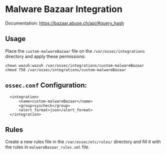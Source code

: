 # Malware Bazaar Integration
Documentation: https://bazaar.abuse.ch/api/#query_hash

## Usage
Place the `custom-malwareBazaar` file on the `/var/ossec/integrations` directory and apply these permissions:
```
chown wazuh:wazuh /var/ossec/integrations/custom-malwareBazaar 
chmod 750 /var/ossec/integrations/custom-malwareBazaar
```

## `ossec.conf` Configuration:
```
  <integration>
      <name>custom-malwareBazaar</name>
      <group>syscheck</group>
      <alert_format>json</alert_format>
  </integration>
```

## Rules
Create a new rules file in the `/var/ossec/etc/rules/` directory and fill it with the rules in `malwareBazaar_rules.xml` file.
